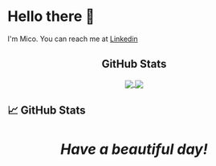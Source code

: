# Hello there &#129492;

I'm Mico. You can reach me at [Linkedin](https://www.linkedin.com/in/mc-54321/)

<div align='center'>
  <h2>GitHub Stats</h2>
  
  <a href="https://github.com/micogongob/micogongob">
    <img
      align="center"
      src="https://github-readme-stats.vercel.app/api/top-langs/?username=micogongob&langs_count=10&layout=compact&theme=graywhite"
    />
  </a>

  <a href="https://github.com/micogongob/micogongob">
    <img
      align="center"
      src="https://github-readme-stats.vercel.app/api?username=micogongob&count_private=true&show_icons=true&theme=graywhite"
    />
  </a>
</div>

## &#x1f4c8; GitHub Stats


<h1 align='center'><i>Have a beautiful day!</i></h1>

<!--
**micogongob/micogongob** is a ✨ _special_ ✨ repository because its `README.md` (this file) appears on your GitHub profile.

Here are some ideas to get you started:

- 🔭 I’m currently working on ...
- 🌱 I’m currently learning ...
- 👯 I’m looking to collaborate on ...
- 🤔 I’m looking for help with ...
- 💬 Ask me about ...
- 📫 How to reach me: ...
- 😄 Pronouns: ...
- ⚡ Fun fact: ...
-->
